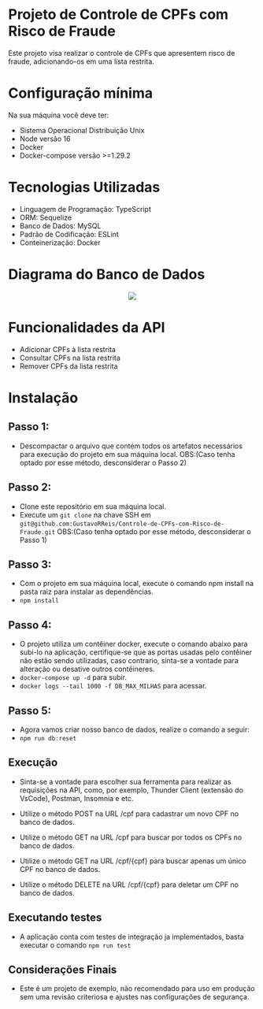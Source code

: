 # Projeto de Controle de CPFs com Risco de Fraude

Este projeto visa realizar o controle de CPFs que apresentem risco de fraude, adicionando-os em uma lista restrita.

# Configuração mínima

Na sua máquina você deve ter:

 - Sistema Operacional Distribuição Unix
 - Node versão 16
 - Docker
 - Docker-compose versão >=1.29.2

# Tecnologias Utilizadas

- Linguagem de Programação: TypeScript
- ORM: Sequelize
- Banco de Dados: MySQL
- Padrão de Codificação: ESLint
- Conteinerização: Docker

# Diagrama do Banco de Dados
<div align="center">
<img src="https://user-images.githubusercontent.com/104792017/218331715-beec9a05-6837-4aa4-bdf4-3af2a802ed2c.png" />
 </div>
            
# Funcionalidades da API
- Adicionar CPFs à lista restrita
- Consultar CPFs na lista restrita
- Remover CPFs da lista restrita
# Instalação
## Passo 1:
- Descompactar o arquivo que contém todos os artefatos necessários para execução do projeto em sua máquina local.
OBS:(Caso tenha optado por esse método, desconsiderar o Passo 2) 
## Passo 2:
- Clone este repositório em sua máquina local.
- Execute um `git clone` na chave SSH em `git@github.com:GustavoRReis/Controle-de-CPFs-com-Risco-de-Fraude.git`
OBS:(Caso tenha optado por esse método, desconsiderar o Passo 1)
## Passo 3:
- Com o projeto em sua máquina local, execute o comando npm install na pasta raiz para instalar as dependências.
- `npm install`
## Passo 4:
- O projeto utiliza um contêiner docker, execute o comando abaixo para subi-lo na aplicação, certifique-se que as portas usadas pelo contêiner não estão sendo utilizadas, caso contrario, sinta-se a vontade para alteração ou desative outros contêineres.
- `docker-compose up -d` para subir.
- `docker logs --tail 1000 -f DB_MAX_MILHAS` para acessar.
## Passo 5:
- Agora vamos criar nosso banco de dados, realize o comando a seguir:
- `npm run db:reset`

## Execução
- Sinta-se a vontade para escolher sua ferramenta para realizar as requisições na API, como, por exemplo, Thunder Client (extensão do VsCode), Postman, Insomnia e etc.

- Utilize o método POST na URL /cpf para cadastrar um novo CPF no banco de dados.
- Utilize o método GET na URL /cpf para buscar por todos os CPFs no banco de dados.
- Utilize o método GET na URL /cpf/{cpf} para buscar apenas um único CPF no banco de dados.
- Utilize o método DELETE na URL /cpf/{cpf} para deletar um CPF no banco de dados.


## Executando testes
- A aplicação conta com testes de integração ja implementados, basta executar o comando `npm run test`

## Considerações Finais
- Este é um projeto de exemplo, não recomendado para uso em produção sem uma revisão criteriosa e ajustes nas configurações de segurança.
